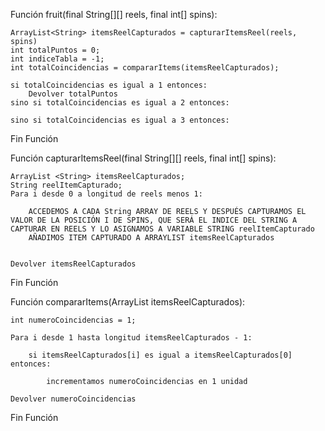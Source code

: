 <!-- 
1. There are always exactly three reels

2. Each reel has 10 different items.

3. The three reel inputs may be different.

4. The spin array represents the index of where the reels finish.

5. The three spin inputs may be different

6. Three of the same is worth more than two of the same

7. Two of the same plus one "Wild" is double the score.

8. No matching items returns 0. 

LINK: https://www.codewars.com/kata/590adadea658017d90000039/train/java -->

Función fruit(final String[][] reels, final int[] spins):
	
	ArrayList<String> itemsReelCapturados = capturarItemsReel(reels, spins)
	int totalPuntos = 0;
	int indiceTabla = -1;
	int totalCoincidencias = compararItems(itemsReelCapturados);
	
	si totalCoincidencias es igual a 1 entonces:
		Devolver totalPuntos
	sino si totalCoincidencias es igual a 2 entonces:
	
	sino si totalCoincidencias es igual a 3 entonces:
	
Fin Función

Función capturarItemsReel(final String[][] reels, final int[] spins):
	
	ArrayList <String> itemsReelCapturados;
	String reelItemCapturado;
	Para i desde 0 a longitud de reels menos 1:
		
		ACCEDEMOS A CADA String ARRAY DE REELS Y DESPUÉS CAPTURAMOS EL VALOR DE LA POSICIÓN I DE SPINS, QUE SERÁ EL INDICE DEL STRING A CAPTURAR EN REELS Y LO ASIGNAMOS A VARIABLE STRING reelItemCapturado
		AÑADIMOS ITEM CAPTURADO A ARRAYLIST itemsReelCapturados
		
		
	Devolver itemsReelCapturados
	
Fin Función

Función compararItems(ArrayList <String> itemsReelCapturados):
	
	int numeroCoincidencias = 1;

	Para i desde 1 hasta longitud itemsReelCapturados - 1:
	
		si itemsReelCapturados[i] es igual a itemsReelCapturados[0] entonces:
		
			incrementamos numeroCoincidencias en 1 unidad
			
	Devolver numeroCoincidencias
			
Fin Función
